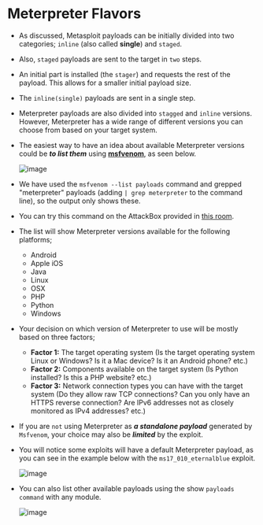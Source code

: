 # Meterpreter Flavors

- As discussed, Metasploit payloads can be initially divided into two categories; `inline` (also called **single**) and `staged`.

- Also, `staged` payloads are sent to the target in `two` steps. 

- An initial part is installed (the `stager`) and requests the rest of the payload. This allows for a smaller initial payload size. 

- The `inline(single)` payloads are sent in a single step. 

- Meterpreter payloads are also divided into `stagged` and `inline` versions. However, Meterpreter has a wide range of different versions you can choose from based on your target system. 

- The easiest way to have an idea about available Meterpreter versions could be ***to list them*** using **[msfvenom](https://github.com/ShubhamJagtap2000/Metasploit/tree/main/09%20-%20msfvenom)**, as seen below. 

  ![image](https://user-images.githubusercontent.com/63872951/187142753-1904d39f-d8a6-40a4-a176-beedab28aef9.png)
  
- We have used the `msfvenom --list payloads` command and grepped "meterpreter" payloads (adding `| grep meterpreter` to the command line), so the output only shows these. 

- You can try this command on the AttackBox provided in [this room](https://tryhackme.com/room/meterpreter).


- The list will show Meterpreter versions available for the following platforms;

   - Android
   - Apple iOS
   - Java
   - Linux
   - OSX
   - PHP
   - Python
   - Windows

- Your decision on which version of Meterpreter to use will be mostly based on three factors;

   - **Factor 1:** The target operating system (Is the target operating system Linux or Windows? Is it a Mac device? Is it an Android phone? etc.)
   - **Factor 2:** Components available on the target system (Is Python installed? Is this a PHP website? etc.)
   - **Factor 3:** Network connection types you can have with the target system (Do they allow raw TCP connections? Can you only have an HTTPS reverse connection? Are IPv6 addresses not as closely monitored as IPv4 addresses? etc.) 

- If you are `not` using Meterpreter as ***a standalone payload*** generated by `Msfvenom`, your choice may also be ***limited*** by the exploit. 

- You will notice some exploits will have a default Meterpreter payload, as you can see in the example below with the `ms17_010_eternalblue` exploit. 

    ![image](https://user-images.githubusercontent.com/63872951/187143494-8351eee2-d0cb-413e-a120-7b77023ab931.png)

-  You can also list other available payloads using the show `payloads command` with any module. 

    ![image](https://user-images.githubusercontent.com/63872951/187143567-d7cc360a-6545-49f0-a71d-d77854d30616.png)

















